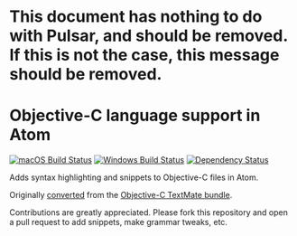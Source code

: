 # This document has nothing to do with Pulsar, and should be removed. If this is not the case, this message should be removed.

# Objective-C language support in Atom
[![macOS Build Status](https://travis-ci.org/atom/language-objective-c.svg?branch=master)](https://travis-ci.org/atom/language-objective-c)
[![Windows Build Status](https://ci.appveyor.com/api/projects/status/27j8vfv5u95fjhkw/branch/master?svg=true)](https://ci.appveyor.com/project/Atom/language-objective-c/branch/master)
[![Dependency Status](https://david-dm.org/atom/language-objective-c.svg)](https://david-dm.org/atom/language-objective-c)

Adds syntax highlighting and snippets to Objective-C files in Atom.

Originally [converted](http://flight-manual.atom.io/hacking-atom/sections/converting-from-textmate) from the [Objective-C TextMate bundle](https://github.com/textmate/objective-c.tmbundle).

Contributions are greatly appreciated. Please fork this repository and open a pull request to add snippets, make grammar tweaks, etc.
